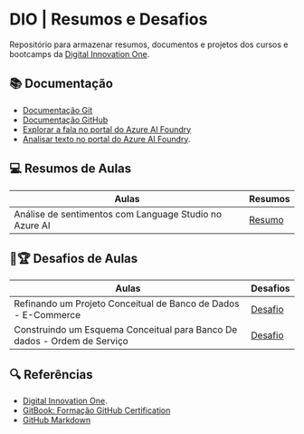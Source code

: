 # DIO | Resumos e Desafios

Repositório para armazenar resumos, documentos e projetos dos cursos e bootcamps da [Digital Innovation One](https://www.dio.me/).

## 📚 Documentação
- [Documentação Git](https://git-scm.com/doc)
- [Documentação GitHub](https://doc.github.com/)
- [Explorar a fala no portal do Azure AI Foundry](https://microsoftlearning.github.io/mslearn-ai-fundamentals/Instructions/Labs/09-speech.html)
- [Analisar texto no portal do Azure AI Foundry](https://microsoftlearning.github.io/mslearn-ai-fundamentals/Instructions/Labs/06-text-analysis.html).

## 💻 Resumos de Aulas

| Aulas | Resumos |
|-------|---------|
| Análise de sentimentos com Language Studio no Azure AI | [Resumo](https://github.com/nilatala/Resumos-e-Desafios-DIO/blob/main/Resumos/LanguageStudio.md) |

## 🧩🏆 Desafios de Aulas

| Aulas | Desafios |
|-------|---------|
| Refinando um Projeto Conceitual de Banco de Dados - E-Commerce | [Desafio](https://github.com/nilatala/Resumos-e-Desafios-DIO/tree/main/Desafios/Projeto_Conceitual_E-commerce) |
| Construindo um Esquema Conceitual para Banco De dados - Ordem de Serviço | [Desafio](https://github.com/nilatala/Resumos-e-Desafios-DIO/blob/main/Desafios/Projeto_Conceitual_OS/modelo_OS.mwb) |

## 🔍 Referências
- [Digital Innovation One]().
- [GitBook: Formação GitHub Certification](https://aline-antunes.gitbook.io/formacao-fundamentos-github)
- [GitHub Markdown](https://docs.github.com/pt/get-started/writing-on-github/getting-started-with-writing-and-formatting-on-github/basic-writing-and-formatting-syntax)
